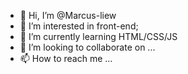 - 👋 Hi, I’m @Marcus-liew
- 👀 I’m interested in front-end;
- 🌱 I’m currently learning HTML/CSS/JS
- 💞️ I’m looking to collaborate on ...
- 📫 How to reach me ...

<!---
Marcus-liew/Marcus-liew is a ✨ special ✨ repository because its `README.md` (this file) appears on your GitHub profile.
You can click the Preview link to take a look at your changes.
--->
